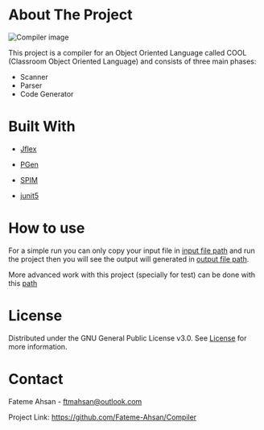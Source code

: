 # About The Project

![Compiler image](https://media.geeksforgeeks.org/wp-content/uploads/compileProcess.jpg)

This project is a compiler for an Object Oriented Language called COOL (Classroom Object Oriented Language) and consists of three main phases: 
- Scanner
- Parser 
- Code Generator

# Built With

 - [Jflex](https://www.jflex.de/)

 - [PGen](https://github.com/Borjianamin98/PGen)

 - [SPIM](http://spimsimulator.sourceforge.net)

 - [junit5](https://junit.org/junit5/)

# How to use

For a simple run you can only copy your input file in [input file path](src/main/java/t1.cool) and run the project then you will see the output will generated in [output file path](src/main/java/t1.s).

More advanced work with this project (specially for test) can be done with this [path](src/main/test)

# License

<a name="License"></a>

Distributed under the GNU General Public License v3.0. See [License](License) for more information.

# Contact

Fateme Ahsan - ftmahsan@outlook.com

Project Link: https://github.com/Fateme-Ahsan/Compiler
